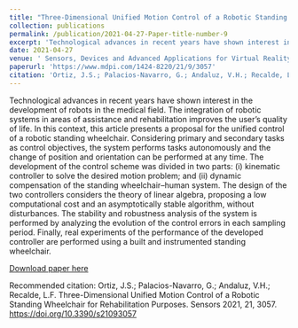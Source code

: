 ```yaml
---
title: "Three-Dimensional Unified Motion Control of a Robotic Standing Wheelchair for Rehabilitation Purposes"
collection: publications
permalink: /publication/2021-04-27-Paper-title-number-9
excerpt: 'Technological advances in recent years have shown interest in the development of robots in the medical field. The integration of robotic systems in areas of assistance and rehabilitation improves the user’s quality of life. In this context, this article presents a proposal for the unified control of a robotic standing wheelchair. Considering primary and secondary tasks as control objectives, the system performs tasks autonomously and the change of position and orientation can be performed at any time. The development of the control scheme was divided in two parts: (i) kinematic controller to solve the desired motion problem; and (ii) dynamic compensation of the standing wheelchair–human system. The design of the two controllers considers the theory of linear algebra, proposing a low computational cost and an asymptotically stable algorithm, without disturbances. The stability and robustness analysis of the system is performed by analyzing the evolution of the control errors in each sampling period. Finally, real experiments of the performance of the developed controller are performed using a built and instrumented standing wheelchair.'
date: 2021-04-27
venue: ' Sensors, Devices and Advanced Applications for Virtual Reality – Based Patient Rehabilitation)'
paperurl: 'https://www.mdpi.com/1424-8220/21/9/3057'
citation: 'Ortiz, J.S.; Palacios-Navarro, G.; Andaluz, V.H.; Recalde, L.F. Three-Dimensional Unified Motion Control of a Robotic Standing Wheelchair for Rehabilitation Purposes. Sensors 2021, 21, 3057. https://doi.org/10.3390/s21093057'
---
```

Technological advances in recent years have shown interest in the development of robots in the medical field. The integration of robotic systems in areas of assistance and rehabilitation improves the user’s quality of life. In this context, this article presents a proposal for the unified control of a robotic standing wheelchair. Considering primary and secondary tasks as control objectives, the system performs tasks autonomously and the change of position and orientation can be performed at any time. The development of the control scheme was divided in two parts: (i) kinematic controller to solve the desired motion problem; and (ii) dynamic compensation of the standing wheelchair–human system. The design of the two controllers considers the theory of linear algebra, proposing a low computational cost and an asymptotically stable algorithm, without disturbances. The stability and robustness analysis of the system is performed by analyzing the evolution of the control errors in each sampling period. Finally, real experiments of the performance of the developed controller are performed using a built and instrumented standing wheelchair.

[Download paper here](https://www.mdpi.com/1424-8220/21/9/3057)

Recommended citation: Ortiz, J.S.; Palacios-Navarro, G.; Andaluz, V.H.; Recalde, L.F. Three-Dimensional Unified Motion Control of a Robotic Standing Wheelchair for Rehabilitation Purposes. Sensors 2021, 21, 3057. https://doi.org/10.3390/s21093057